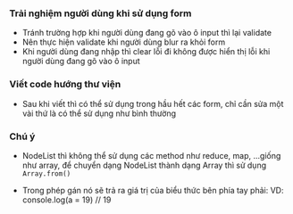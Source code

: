 ### Trải nghiệm người dùng khi sử dụng form

- Tránh trường hợp khi người dùng đang gõ vào ô input thì lại validate
- Nên thực hiện validate khi người dùng blur ra khỏi form
- Khi người dùng đang nhập thì clear lỗi đi không được hiển thị lỗi khi người dùng đang gõ vào ô input

### Viết code hướng thư viện

- Sau khi viết thì có thể sử dụng trong hầu hết các form, chỉ cần sửa một vài thứ là có thể sử dụng như bình thường

### Chú ý

- NodeList thì không thể sử dụng các method như reduce, map, ...giống như array, để chuyển dạng NodeList thành dạng Array thì sử dụng `Array.from()`

- Trong phép gán nó sẽ trả ra giá trị của biểu thức bên phía tay phải: VD: console.log(a = 19) // 19
